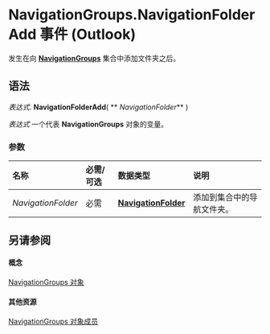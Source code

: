 
# NavigationGroups.NavigationFolderAdd 事件 (Outlook)

发生在向  **[NavigationGroups](07206203-36a9-7467-3a89-24fa2a7c2b1f.md)** 集合中添加文件夹之后。


## 语法

 _表达式_. **NavigationFolderAdd**( ** _NavigationFolder_** )

 _表达式_ 一个代表 **NavigationGroups** 对象的变量。


### 参数



|**名称**|**必需/可选**|**数据类型**|**说明**|
|:-----|:-----|:-----|:-----|
| _NavigationFolder_|必需|**[NavigationFolder](c8d7aabb-58ba-df5e-ccdc-06f73db7726c.md)**|添加到集合中的导航文件夹。|

## 另请参阅


#### 概念


[NavigationGroups 对象](07206203-36a9-7467-3a89-24fa2a7c2b1f.md)
#### 其他资源


[NavigationGroups 对象成员](c87e7f44-7dc3-ac9d-c0b8-a5c0b60688d3.md)